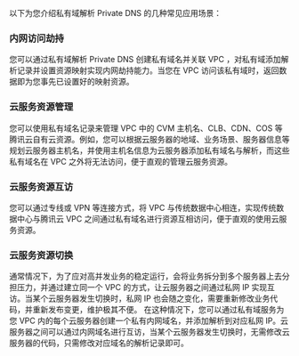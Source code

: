 以下为您介绍私有域解析 Private DNS 的几种常见应用场景：

### 内网访问劫持
您可以通过私有域解析 Private DNS 创建私有域名并关联 VPC ，对私有域添加解析记录并设置资源映射实现内网劫持能力。当您在 VPC 访问该私有域时，返回数据即为您事先已设置好的映射资源。


### 云服务资源管理
您可以使用私有域名记录来管理 VPC 中的 CVM 主机名、CLB、CDN、COS 等腾讯云自有云资源。例如，您可以根据云服务器的地域、业务场景、服务器信息等规划云服务器主机名，并使用主机名信息为云服务器添加私有域名与解析，而这些私有域名在 VPC 之外将无法访问，便于直观的管理云服务资源。

### 云服务资源互访
您可以通过专线或 VPN 等连接方式，将 VPC 与传统数据中心相连，实现传统数据中心与腾讯云 VPC 之间通过私有域名进行资源互相访问，便于直观的使用云服务资源。

### 云服务资源切换
通常情况下，为了应对高并发业务的稳定运行，会将业务拆分到多个服务器上去分担压力，并通过建立同一个 VPC 的方式，让云服务器之间通过私网 IP 实现互访。当某个云服务器发生切换时，私网 IP 也会随之变化，需要重新修改业务代码，并重新发布变更，维护极其不便。
在这种情况下，您可以通过私有域服务为您 VPC 内的每个云服务器创建一个私有内网域名，并添加解析到对应私网 IP。云服务器之间可以通过内网域名进行互访，当某个云服务器发生切换时，无需修改云服务器的代码，只需修改对应域名的解析记录即可。









